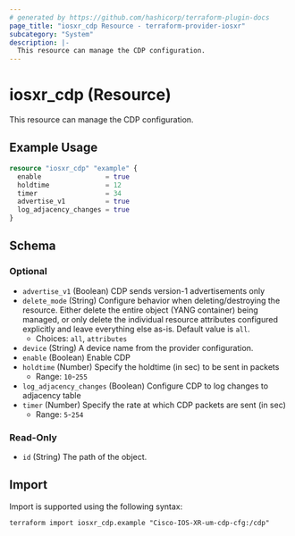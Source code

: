 ```yaml
---
# generated by https://github.com/hashicorp/terraform-plugin-docs
page_title: "iosxr_cdp Resource - terraform-provider-iosxr"
subcategory: "System"
description: |-
  This resource can manage the CDP configuration.
---
```


# iosxr_cdp (Resource)

This resource can manage the CDP configuration.

## Example Usage

```terraform
resource "iosxr_cdp" "example" {
  enable                = true
  holdtime              = 12
  timer                 = 34
  advertise_v1          = true
  log_adjacency_changes = true
}
```

<!-- schema generated by tfplugindocs -->
## Schema

### Optional

- `advertise_v1` (Boolean) CDP sends version-1 advertisements only
- `delete_mode` (String) Configure behavior when deleting/destroying the resource. Either delete the entire object (YANG container) being managed, or only delete the individual resource attributes configured explicitly and leave everything else as-is. Default value is `all`.
  - Choices: `all`, `attributes`
- `device` (String) A device name from the provider configuration.
- `enable` (Boolean) Enable CDP
- `holdtime` (Number) Specify the holdtime (in sec) to be sent in packets
  - Range: `10`-`255`
- `log_adjacency_changes` (Boolean) Configure CDP to log changes to adjacency table
- `timer` (Number) Specify the rate at which CDP packets are sent (in sec)
  - Range: `5`-`254`

### Read-Only

- `id` (String) The path of the object.

## Import

Import is supported using the following syntax:

```shell
terraform import iosxr_cdp.example "Cisco-IOS-XR-um-cdp-cfg:/cdp"
```
